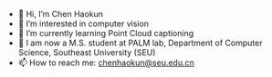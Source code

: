 - 👋 Hi, I’m Chen Haokun
- 👀 I’m interested in computer vision
- 🌱 I’m currently learning Point Cloud captioning
- 💞️ I am now a M.S. student at PALM lab, Department of Computer Science, Southeast University (SEU)
- 📫 How to reach me: chenhaokun@seu.edu.cn

<!---
haokunchen0/haokunchen0 is a ✨ special ✨ repository because its `README.md` (this file) appears on your GitHub profile.
You can click the Preview link to take a look at your changes.
--->

